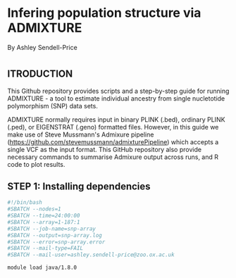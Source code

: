 # Infering population structure via ADMIXTURE

By Ashley Sendell-Price

#

## ITRODUCTION
This Github repository provides scripts and a step-by-step guide for running ADMIXTURE - a tool to estimate individual ancestry from single nucletotide polymorphism (SNP) data sets. 

ADMIXTURE normally requires input in binary PLINK (.bed), ordinary PLINK (.ped), or EIGENSTRAT (.geno) formatted files. However, in this guide we make use of Steve Mussmann's Admixure pipeline (https://github.com/stevemussmann/admixturePipeline) which accepts a single VCF as the input format. This GitHub repository also provide necessary commands to summarise Admixure output across runs, and R code to plot results.

## STEP 1: Installing dependencies












```bash
#!/bin/bash
#SBATCH --nodes=1
#SBATCH --time=24:00:00
#SBATCH --array=1-187:1
#SBATCH --job-name=snp-array
#SBATCH --output=snp-array.log
#SBATCH --error=snp-array.error
#SBATCH --mail-type=FAIL
#SBATCH --mail-user=ashley.sendell-price@zoo.ox.ac.uk

module load java/1.8.0

```
